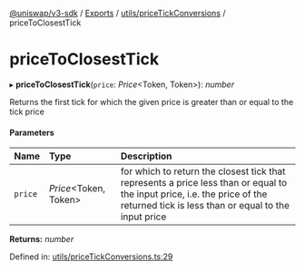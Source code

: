 [@uniswap/v3-sdk](../README.md) / [Exports](../modules.md) / [utils/priceTickConversions](../modules/utils_pricetickconversions.md) / priceToClosestTick

# priceToClosestTick

▸ **priceToClosestTick**(`price`: *Price*<Token, Token\>): *number*

Returns the first tick for which the given price is greater than or equal to the tick price

#### Parameters

| Name | Type | Description |
| :------ | :------ | :------ |
| `price` | *Price*<Token, Token\> | for which to return the closest tick that represents a price less than or equal to the input price, i.e. the price of the returned tick is less than or equal to the input price |

**Returns:** *number*

Defined in: [utils/priceTickConversions.ts:29](https://github.com/Uniswap/uniswap-v3-sdk/blob/aeb1b09/src/utils/priceTickConversions.ts#L29)
